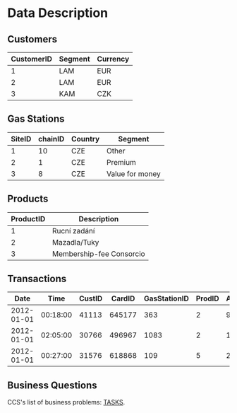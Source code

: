 Data Description
====

## Customers

CustomerID|Segment|Currency
----------|-------|--------
1         | LAM   |EUR
2         | LAM   |EUR
3         | KAM   |CZK

## Gas Stations

SiteID|chainID|Country|Segment
------|-------|-------|-------
1     |     10|CZE    |Other
2     |      1|CZE    |Premium
3     |      8|CZE    |Value for money

## Products

ProductID|Description
---------|-----------
1        |Rucní zadání
2        |Mazadla/Tuky
3        |Membership-fee Consorcio

## Transactions

Date|Time|CustID|CardID|GasStationID|ProdID|Amount|Price
----|----|----------|------|------------|---------|------|-----
2012-01-01| 00:18:00| 41113| 645177| 363| 2|  93.75| 2038.575
2012-01-01| 02:05:00| 30766| 496967|1083| 2| 132.10| 3002.692
2012-01-01| 00:27:00| 31576| 618868| 109| 5|  21.35| 462.924



## Business Questions

CCS's list of business problems: [TASKS](https://github.com/hackathonBI/CCS/blob/master/Tasks.md).
